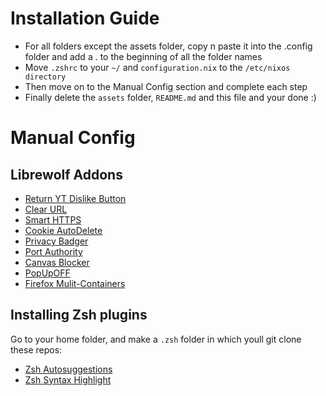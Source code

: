 # Installation Guide
- For all folders except the assets folder, copy n paste it into the .config folder and add a . to the beginning of all the folder names
- Move `.zshrc` to your `~/` and `configuration.nix` to the `/etc/nixos directory`
- Then move on to the Manual Config section and complete each step
- Finally delete the `assets` folder, `README.md` and this file and your done :)

# Manual Config
## Librewolf Addons
- [Return YT Dislike Button](https://addons.mozilla.org/en-US/firefox/addon/return-youtube-dislikes/?utm_source=addons.mozilla.org&utm_medium=referral&utm_content=featured)
- [Clear URL](https://addons.mozilla.org/en-US/firefox/addon/clearurls/?utm_source=addons.mozilla.org&utm_medium=referral&utm_content=featured)
- [Smart HTTPS](https://addons.mozilla.org/en-US/firefox/addon/smart-https-revived/)
- [Cookie AutoDelete](https://addons.mozilla.org/en-US/firefox/addon/cookie-autodelete/)
- [Privacy Badger](https://addons.mozilla.org/en-US/firefox/addon/privacy-badger17/)
- [Port Authority](https://addons.mozilla.org/en-US/firefox/addon/port-authority/)
- [Canvas Blocker](https://addons.mozilla.org/en-US/firefox/addon/canvasblocker/)
- [PopUpOFF](https://addons.mozilla.org/en-US/firefox/addon/popupoff/)
- [Firefox Mulit-Containers](https://addons.mozilla.org/en-US/firefox/addon/multi-account-containers/)
## Installing Zsh plugins
Go to your home folder, and make a `.zsh` folder in which youll git clone these repos:
* [Zsh Autosuggestions](https://github.com/zsh-users/zsh-autosuggestions)
* [Zsh Syntax Highlight](https://github.com/zsh-users/zsh-syntax-highlighting)